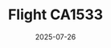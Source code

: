 ---
layout: photo-detail
title: "Flight CA1533"
date: 2025-07-26
collection: photos
header:
  teaser: "https://kw-aviation.oss-cn-beijing.aliyuncs.com/25.7.26.CA1533.jpg"
shooting_date: 2025-07-26
flight_number: "CA1533"
airline: "Air China"
origin_destination: "PEK-SHA"
registration_number: "-"
aircraft_type: "Airbus A330-300"
livery: "-"
---